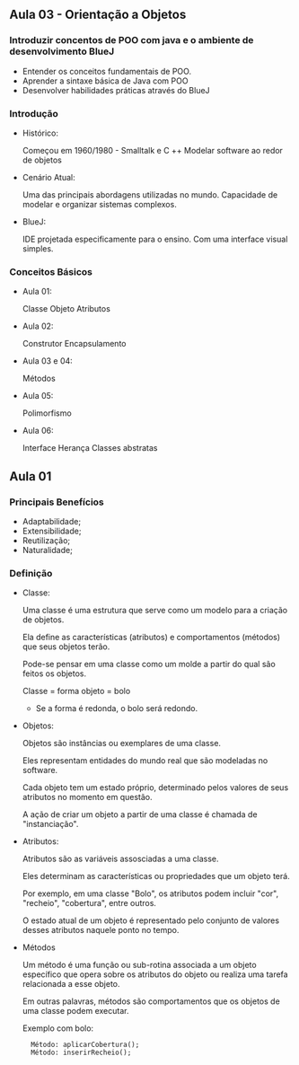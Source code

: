 <h2> Aula 03 - Orientação a Objetos </h2>

<h3> Introduzir concentos de POO com java e o ambiente de desenvolvimento BlueJ </h3>

- Entender os conceitos fundamentais de POO.
- Aprender a sintaxe básica de Java com POO
- Desenvolver habilidades práticas através do BlueJ

<h3> Introdução </h3>

- Histórico:

	Começou em 1960/1980 - Smalltalk e C ++
	Modelar software ao redor de objetos

- Cenário Atual:

	Uma das principais abordagens utilizadas no mundo.
	Capacidade de modelar e organizar sistemas complexos.

- BlueJ:

	IDE projetada especificamente para o ensino. Com uma interface visual simples.

<h3> Conceitos Básicos </h3>

- Aula 01:

	Classe
	Objeto
	Atributos

- Aula 02:

	Construtor
	Encapsulamento

- Aula 03 e 04:

	Métodos

- Aula 05:

	Polimorfismo

- Aula 06: 

	Interface
	Herança
	Classes abstratas


<h2> Aula 01 </h2>

<h3> Principais Benefícios </h3>

- Adaptabilidade;
- Extensibilidade;
- Reutilização;
- Naturalidade;

<h3> Definição </h3>

- Classe:

	Uma classe é uma estrutura que serve como um modelo para a criação de objetos.

	Ela define as características (atributos) e comportamentos (métodos) que seus objetos terão.

	Pode-se pensar em uma classe como um molde a partir do qual são feitos os objetos.

	Classe = forma
	objeto = bolo

	- Se a forma é redonda, o bolo será redondo.

- Objetos:

	Objetos são instâncias ou exemplares de uma classe.

	Eles representam entidades do mundo real que são modeladas no software. 

	Cada objeto tem um estado próprio, determinado pelos valores de seus atributos no momento em questão.

	A ação de criar um objeto a partir de uma classe é chamada de "instanciação".

- Atributos: 

	Atributos são as variáveis assosciadas a uma classe.

	Eles determinam as características ou propriedades que um objeto terá.

	Por exemplo, em uma classe "Bolo", os atributos podem incluir "cor", "recheio", "cobertura", entre outros.

	O estado atual de um objeto é representado pelo conjunto de valores desses atributos naquele ponto no tempo.

- Métodos

	Um método é uma função ou sub-rotina associada a um objeto específico que opera sobre os atributos do objeto ou realiza uma tarefa relacionada a esse objeto.

	Em outras palavras, métodos são comportamentos que os objetos de uma classe podem executar.

	Exemplo com bolo:

		Método: aplicarCobertura();
		Método: inserirRecheio();
